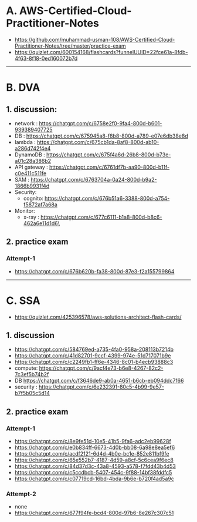 # A. AWS-Certified-Cloud-Practitioner-Notes
- https://github.com/muhammad-usman-108/AWS-Certified-Cloud-Practitioner-Notes/tree/master/practice-exam
- https://quizlet.com/600154168/flashcards?funnelUUID=22fce61a-8fdb-4f63-8f18-0ed160072b7d

---
# B. DVA
## 1. discussion:
- network : https://chatgpt.com/c/6758e2f0-9fa4-800d-b601-939389407725
- DB : https://chatgpt.com/c/675945a8-f8b8-800d-a789-e07e6db38e8d
- lambda : https://chatgpt.com/c/675cb1da-8af8-800d-ab10-a286d742f4e4
- DynamoDB : https://chatgpt.com/c/675f4a6d-26b8-800d-b73e-a01c28a386b2
- API gateway : https://chatgpt.com/c/6761df7b-aa90-800d-b11f-c0e411c511fe
- SAM : https://chatgpt.com/c/6763704a-0a24-800d-b9a2-1866b9931f4d
- Security: 
  - cognito: https://chatgpt.com/c/676b51a6-3388-800d-a754-f5872af7a68a
- Monitor:
  - x-ray : https://chatgpt.com/c/677c6111-b1a8-800d-b8c6-462a6e11d1d6\

## 2. practice exam  
### Attempt-1
- https://chatgpt.com/c/676b620b-fa38-800d-87e3-f2a155799864

---
# C. SSA
- https://quizlet.com/425396578/aws-solutions-architect-flash-cards/

## 1. discussion
- https://chatgpt.com/c/584769ed-a735-4fa0-958a-208113b7214b
- https://chatgpt.com/c/41d82701-9ccf-4399-974e-51d717071b9e
- https://chatgpt.com/c/c2249fb1-ff6e-4346-8c01-b4ecb93888c3
- compute: https://chatgpt.com/c/9acf4e73-b6e8-4267-82c2-7c3ef5b74b2f
- DB https://chatgpt.com/c/f3646de9-ab0a-4651-b6cb-eb094ddc7f66
- security : https://chatgpt.com/c/6e232391-80c5-4b99-9e57-b7f5b05c5d14


## 2. practice exam
### Attempt-1
- https://chatgpt.com/c/8e9fe51d-10e5-41b5-9fa6-adc2eb99628f
- https://chatgpt.com/c/e0b834ff-6673-4d0b-bb08-6a98e8ea5ef6
- https://chatgpt.com/c/acdf2121-6d4d-4b0e-bc1e-852e811bf9fe
- https://chatgpt.com/c/65e552b7-4187-4d59-a8cf-5c6cea9f6ec8
- https://chatgpt.com/c/84d37d3c-43a8-4593-a578-f7fdd43b4d53
- https://chatgpt.com/c/c5ccdbcb-5407-454c-9f88-14bf38fddfc5
- https://chatgpt.com/c/c07719cd-16bd-4bda-9b6e-b720f4ad5a9c

### Attempt-2
- none
- https://chatgpt.com/c/677f94fe-bcd4-800d-97b6-8e267c307c51



